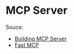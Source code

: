 
# MCP Server

Souce: 
- [Building MCP Server](https://medium.com/data-engineering-with-dremio/building-a-basic-mcp-server-with-python-4c34c41031ed)
- [Fast MCP](https://gofastmcp.com/servers/fastmcp)